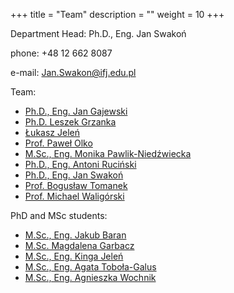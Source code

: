 +++
title = "Team"
description = ""
weight = 10
+++

Department Head: Ph.D., Eng. Jan Swakoń

phone: +48 12 662 8087

e-mail: Jan.Swakon@ifj.edu.pl


Team:

  * [Ph.D., Eng. Jan Gajewski](https://www.ifj.edu.pl/phone/ed_person.php?id=117&lang=en)
  * [Ph.D. Leszek Grzanka](https://www.ifj.edu.pl/phone/ed_person.php?id=141&lang=en)
  * [Łukasz Jeleń](https://www.ifj.edu.pl/phone/ed_person.php?id=1035&ng=en)
  * [Prof. Paweł Olko](https://www.ifj.edu.pl/phone/ed_person.php?id=382&lang=en)
  * [M.Sc., Eng. Monika Pawlik-Niedźwiecka](https://www.ifj.edu.pl/phone/ed_person.php?id=971&lang=en)
  * [Ph.D., Eng. Antoni Ruciński](https://www.ifj.edu.pl/phone/ed_person.php?id=887&lang=en)
  * [Ph.D., Eng. Jan Swakoń](https://www.ifj.edu.pl/phone/ed_person.php?id=497&lang=en)
  * [Prof. Bogusław Tomanek](https://www.ifj.edu.pl/phone/ed_person.php?id=717&lang=en)
  * [Prof. Michael Waligórski](https://www.ifj.edu.pl/phone/ed_person.php?id=548&lang=en)

  
PhD and MSc students:

  * [M.Sc., Eng. Jakub Baran](https://www.ifj.edu.pl/phone/ed_person.php?id=960&lang=en)
  * [M.Sc. Magdalena Garbacz](https://www.ifj.edu.pl/phone/ed_person.php?id=926&lang=en)
  * [M.Sc., Eng. Kinga Jeleń](https://www.ifj.edu.pl/phone/ed_person.php?id=924&ng=en)
  * [M.Sc., Eng. Agata Toboła-Galus](https://www.ifj.edu.pl/phone/ed_person.php?id=833&lang=en)
  * [M.Sc., Eng. Agnieszka Wochnik](https://www.ifj.edu.pl/phone/ed_person.php?id=925&lang=en)
